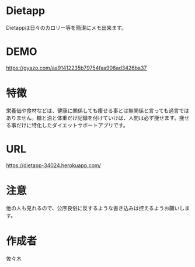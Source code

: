 # Dietapp
 
Dietappは日々のカロリー等を簡潔にメモ出来ます。
 
# DEMO
 
 https://gyazo.com/aa91412235b79754faa906ad3426ba37
 
# 特徴
 
栄養価や食材などは、健康に関係しても痩せる事とは無関係と言っても過言ではありません。糖と油と体重だけ記録を付けていけば、人間は必ず痩せます。痩せる事だけに特化したダイエットサポートアプリです。

# URL
 
https://dietapp-34024.herokuapp.com/
 
# 注意
 
他の人も見れるので、公序良俗に反するような書き込みは控えるようお願いします。
 
# 作成者
 
佐々木
 
